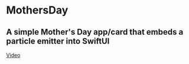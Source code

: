 # MothersDay
## A simple Mother's Day app/card that embeds a particle emitter into SwiftUI

[Video](https://youtu.be/R9CEKy4DSoM)
